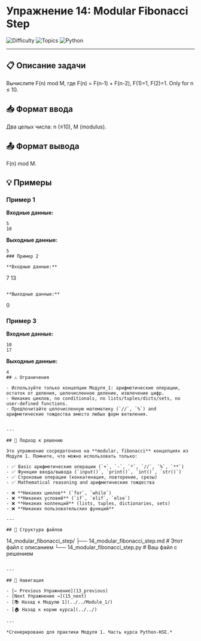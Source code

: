 # Упражнение 14: Modular Fibonacci Step

![Difficulty](https://img.shields.io/badge/Difficulty-Module%201-green)
![Topics](https://img.shields.io/badge/Topics-modular%2C%20fibonacci-blue)
![Python](https://img.shields.io/badge/Python-Module%201%20Concepts-yellow)

---

## 📋 Описание задачи

Вычислите F(n) mod M, где F(n) = F(n-1) + F(n-2), F(1)=1, F(2)=1. Only for n ≤ 10.
## 📥 Формат ввода

Два целых числа: n (≤10), M (modulus).
## 📤 Формат вывода

F(n) mod M.
## 💡 Примеры

### Пример 1

**Входные данные:**
```
5
10
```

**Выходные данные:**
```
5
### Пример 2

**Входные данные:**
```
7
13
```

**Выходные данные:**
```
0
### Пример 3

**Входные данные:**
```
10
17
```

**Выходные данные:**
```
4
## ⚠️ Ограничения

- Используйте только концепции Модуля_1: арифметические операции, остаток от деления, целочисленное деление, извлечение цифр.
- Никаких циклов, no conditionals, no lists/tuples/dicts/sets, no user-defined functions.
- Предпочитайте целочисленную математику (`//`, `%`) and арифметические тождества вместо любых форм ветвления.


---

## 🎯 Подход к решению

Это упражнение сосредоточено на **modular, fibonacci** концепциях из Модуля 1. Помните, что можно использовать только:

- ✅ Basic арифметические операции (`+`, `-`, `*`, `//`, `%`, `**`)
- ✅ Функции ввода/вывода (`input()`, `print()`, `int()`, `str()`)
- ✅ Строковые операции (конкатенация, повторение, срезы)
- ✅ Mathematical reasoning and арифметические тождества

- ❌ **Никаких циклов** (`for`, `while`)
- ❌ **Никаких условий** (`if`, `elif`, `else`)
- ❌ **Никаких коллекций** (lists, tuples, dictionaries, sets)
- ❌ **Никаких пользовательских функций**

---

## 📁 Структура файлов
```
14_modular_fibonacci_step/
├── 14_modular_fibonacci_step.md     # Этот файл с описанием
└── 14_modular_fibonacci_step.py     # Ваш файл с решением
```

---

## 🔗 Навигация

- [← Previous Упражнение](13_previous) 
- [Next Упражнение →](15_next)
- [📚 Назад к Модулю 1](../../Module_1/)
- [🏠 Назад к корню курса](../../)

---

*Сгенерировано для практики Модуля 1. Часть курса Python-HSE.*

